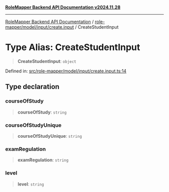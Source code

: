 [**RoleMapper Backend API Documentation v2024.11.28**](../../../../../README.md)

***

[RoleMapper Backend API Documentation](../../../../../modules.md) / [role-mapper/model/input/create.input](../README.md) / CreateStudentInput

# Type Alias: CreateStudentInput

> **CreateStudentInput**: `object`

Defined in: [src/role-mapper/model/input/create.input.ts:14](https://github.com/FlowCraft-AG/RoleMapper/blob/c56690d4fd1bda4e01111a8d104f8e1bd628a5f5/backend/src/role-mapper/model/input/create.input.ts#L14)

## Type declaration

### courseOfStudy

> **courseOfStudy**: `string`

### courseOfStudyUnique

> **courseOfStudyUnique**: `string`

### examRegulation

> **examRegulation**: `string`

### level

> **level**: `string`
